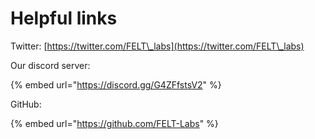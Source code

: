 # Helpful links

Twitter: [https://twitter.com/FELT\_labs](https://twitter.com/FELT\_labs)

Our discord server:

{% embed url="https://discord.gg/G4ZFfstsV2" %}

GitHub:

{% embed url="https://github.com/FELT-Labs" %}
